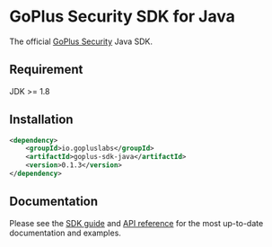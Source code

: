 # GoPlus Security SDK for Java

The official [GoPlus Security](https://gopluslabs.io/) Java SDK.

## Requirement

JDK >= 1.8

## Installation

```xml
<dependency>
    <groupId>io.gopluslabs</groupId>
    <artifactId>goplus-sdk-java</artifactId>
    <version>0.1.3</version>
</dependency>
```

## Documentation

Please see the [SDK guide](https://docs.gopluslabs.io/docs/goplus-sdk) and [API reference](https://docs.gopluslabs.io/reference/api-overview) for the most up-to-date documentation and examples.

